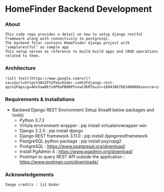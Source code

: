 # HomeFinder Backend Development

### About
	This code repo provides a detail on how to setup django restful framework along with connectivity to postgresql.
	The backend foler contains HomeFinder django project with "samplerestful" as sample app
	This setup serves as reference to build build apps and CRUD operations related to them.

### Architecture

	![alt text](https://www.google.com/url?sa=i&url=https%3A%2F%2Fbezkoder.com%2Fdjango-rest-api%2F&psig=AOvVaw0Etv0P8aPB0NPFnvwCdKRT&ust=1604306766340000&source=images&cd=vfe&ved=0CAIQjRxqFwoTCLDBwc764OwCFQAAAAAdAAAAABAE)
	
### Requirements & Installations
* Backend Django REST Environment Setup (Insatll below packages and tools)
  * Python 3.7.3
  * Virtula environment wrapper : pip install virtualenvwrapper-win
  * Django 2.2.5 : 	pip install django
  * Django REST framework 3.11.0 : pip install djangorestframework
  * PostgreSQL python package : pip install psycopg2
  * PostgreSQL : 	https://www.postgresql.org/download/
  * Install PgAdmin 4 : https://www.pgadmin.org/download/
  * Postman to query REST API outside the application : https://www.postman.com/downloads/

### Acknowledgements
	Image credits : {z} Koder
